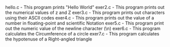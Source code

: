 hello.c - This program prints "Hello World"
exer2.c - This program prints out the numerical values of z and Z
exer3.c - This program prints out characters using their ASCII codes
exer4.c - This program prints out the value of a number in floating-point and scientific Notation
exer5.c - This program print out the numeric value of the newline character (\n)
exer6.c - This program calculates the Circumference of a circle
exer7.c - This program calculates the hypotenuse of a Right-angled triangle
